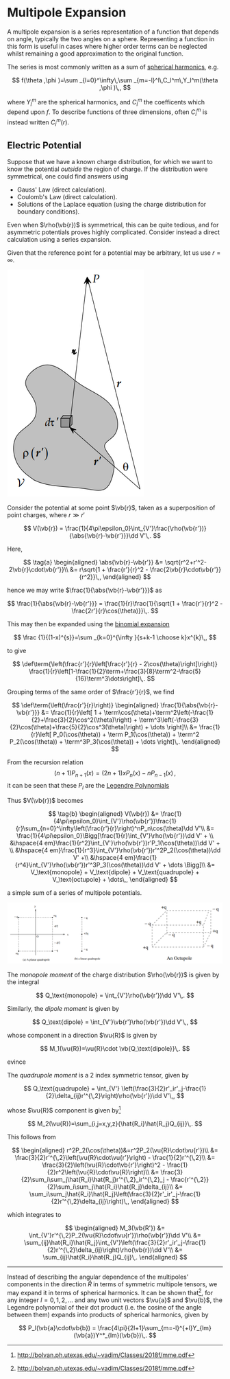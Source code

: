 # Multipole Expansion

A multipole expansion is a series representation of a function that depends on angle, typically the two angles on a sphere. Representing a function in this form is useful in cases where higher order terms can be neglected whilst remaining a good approximation to the original function.

<!-- TODO write up spherical harmonics -->

The series is most commonly written as a sum of [spherical harmonics](../../maths/spherical-harmonics.md), e.g.

$$
f(\theta ,\phi )=\sum _{l=0}^\infty\,\sum _{m=-l}^l\,C_l^m\,Y_l^m(\theta ,\phi )\,,
$$

where $Y_l^m$ are the spherical harmonics, and $C_l^m$ the coefficents which depend upon $f$. To describe functions of three dimensions, often $C_l^m$ is instead written $C_l^m(r)$.

## Electric Potential

Suppose that we have a known charge distribution, for which we want to know the potential _outside_ the region of charge. If the distribution were symmetrical, one could find answers using

- Gauss' Law (direct calculation).
- Coulomb's Law (direct calculation).
- Solutions of the Laplace equation (using the charge distribution for boundary conditions).

Even when $\rho(\vb{r})$ is symmetrical, this can be quite tedious, and for asymmetric potentials proves highly complicated. Consider instead a direct calculation using a series expansion.

Given that the reference point for a potential may be arbitrary, let us use $r=\infty$.

![Arbitrary charge distribution diagram.](charge-distribution.png)

Consider the potential at some point $\vb{r}$, taken as a superposition of point charges, where $r \gg r'$

$$
    V(\vb{r}) = \frac{1}{4\pi\epsilon_0}\int_{V'}\frac{\rho(\vb{r'})}{\abs{\vb{r}-\vb{r'}}}\dd V'\,.
$$

Here,

$$
    \tag{a}
    \begin{aligned}
    \abs{\vb{r}-\vb{r'}} &= \sqrt{r^2+r'^2-2\vb{r}\cdot\vb{r'}}\\
                         &= r\sqrt{1 + \frac{r'}{r}^2 - \frac{2\vb{r}\cdot\vb{r'}}{r^2}}\,,
    \end{aligned}
$$

hence we may write $\frac{1}{\abs{\vb{r}-\vb{r'}}}$ as

$$
    \frac{1}{\abs{\vb{r}-\vb{r'}}} = \frac{1}{r}\frac{1}{\sqrt{1 + \frac{r'}{r}^2 -\frac{2r'}{r}\cos(\theta)}}\,.
$$

This may then be expanded using the [binomial expansion](https://en.wikipedia.org/wiki/Binomial_theorem)

$$
\frac {1}{(1-x)^{s}}=\sum _{k=0}^{\infty }{s+k-1 \choose k}x^{k}\,,
$$

to give

$$
    \def\term{\left(\frac{r'}{r}\left[\frac{r'}{r} - 2\cos(\theta)\right]\right)}
    \frac{1}{r}\left[1-\frac{1}{2}\term+\frac{3}{8}\term^2-\frac{5}{16}\term^3\dots\right]\,.
$$

Grouping terms of the same order of $\frac{r'}{r}$, we find

$$
    \def\term{\left(\frac{r'}{r}\right)}
    \begin{aligned}
        \frac{1}{\abs{\vb{r}-\vb{r'}}} &= \frac{1}{r}\left[
            1 + \term\cos(\theta)+\term^2\left(-\frac{1}{2}+\frac{3}{2}\cos^2(\theta)\right) + \term^3\left(-\frac{3}{2}\cos(\theta)+\frac{5}{2}\cos^3(\theta)\right) + \dots
        \right]\\
        &= \frac{1}{r}\left[
        P_0(\cos(\theta)) + \term P_1(\cos(\theta)) + \term^2 P_2(\cos(\theta)) + \term^3P_3(\cos(\theta)) + \dots
        \right]\,.
    \end{aligned}
$$

From the recursion relation $${\displaystyle (n+1)P_{n+1}(x)=(2n+1)xP_{n}(x)-nP_{n-1}(x)}\,, $$ it can be seen that these $P_l$ are the [Legendre Polynomials](../maths/legendre-equation.md)

<!-- TODO legendre polynomials -->

Thus $V(\vb{r})$ becomes

$$
\tag{b}
    \begin{aligned}
        V(\vb{r}) &= \frac{1}{4\pi\epsilon_0}\int_{V'}\rho(\vb{r'})\frac{1}{r}\sum_{n=0}^\infty\left(\frac{r'}{r}\right)^nP_n\cos(\theta)\dd V'\\
        &= \frac{1}{4\pi\epsilon_0}\Bigg[\frac{1}{r}\int_{V'}\rho(\vb{r'})\dd V' + \\
        &\hspace{4 em}\frac{1}{r^2}\int_{V'}\rho(\vb{r'})r'P_1(\cos(\theta))\dd V' + \\
        &\hspace{4 em}\frac{1}{r^3}\int_{V'}\rho(\vb{r'})r'^2P_2(\cos(\theta))\dd V' +\\
        &\hspace{4 em}\frac{1}{r^4}\int_{V'}\rho(\vb{r'})r'^3P_3(\cos(\theta))\dd V' + \dots
\Bigg]\\
    &= V_\text{monopole} + V_\text{dipole} + V_\text{quadrupole} + V_\text{octupole} + \dots\,,
    \end{aligned}
$$

a simple sum of a series of multipole potentials.

![Dipole, Quadrupole, and Octupole grpahic.](poles.png)

The _monopole moment_ of the charge distribution $\rho(\vb{r})$ is given by the integral

$$
Q_\text{monopole} = \int_{V'}\rho(\vb{r'})\dd V'\,.
$$

Similarly, the _dipole moment_ is given by

$$
Q_\text{dipole} = \int_{V'}\vb{r'}\rho(\vb{r'})\dd V'\,,
$$

whose component in a direction $\vu{R}$ is given by

$$
    M_1(\vu{R})=\vu{R}\cdot \vb{Q_\text{dipole}}\,.
$$

<!-- TODO define tensor -->evince

The _quadrupole moment_ is a 2 index symmetric tensor, given by

$$
Q_\text{quadrupole} = \int_{V'} \left(\frac{3}{2}r'_ir'_j-\frac{1}{2}\delta_{ij}r'^{\,2}\right)\rho(\vb{r'})\dd V'\,,
$$

whose $\vu{R}$ component is given by[^1]

$$
M_2(\vu{R})=\sum_{i,j=x,y,z}{\hat{R_i}\hat{R_j}Q_{ij}}\,.
$$

This follows from

$$
\begin{aligned}
r^2P_2(\cos(\theta))&=r^2P_2(\vu{R}\cdot\vu{r'})\\
&= \frac{3}{2}r'^{\,2}\left(\vu{R}\cdot\vu{r'}\right) - \frac{1}{2}r'^{\,2}\\
&= \frac{3}{2}\left(\vu{R}\cdot\vb{r'}\right)^2 - \frac{1}{2}r^2\left(\vu{R}\cdot\vu{R}\right)\\
&= \frac{3}{2}\sum_i\sum_j\hat{R_i}\hat{R_j}r'^{\,2}_ir'^{\,2}_j - \frac{r'^{\,2}}{2}\sum_i\sum_j\hat{R_i}\hat{R_j}\delta_{ij}\\
&= \sum_i\sum_j\hat{R_i}\hat{R_j}\left(\frac{3}{2}r'_ir'_j-\frac{1}{2}r'^{\,2}\delta_{ij}\right)\,,
\end{aligned}
$$

which integrates to

$$
\begin{aligned}
M_3(\vb{R'}) &= \int_{V'}r'^{\,2}P_2(\vu{R}\cdot\vu{r'})\rho(\vb{r'})\dd V'\\
&= \sum_{ij}\hat{R_i}\hat{R_j}\int_{V'}\left(\frac{3}{2}r'_ir'_j-\frac{1}{2}r'^{\,2}\delta_{ij}\right)\rho(\vb{r})\dd V'\\
&= \sum_{ij}\hat{R_i}\hat{R_j}Q_{ij}\,.
\end{aligned}
$$

---

Instead of describing the angular dependence of the multipoles’ components in the direction $\hat{R}$ in terms of symmetric multipole tensors, we may expand it in terms of spherical harmonics. It can be shown that[^1], for any integer $l=0,1,2,\dots$ and any two unit vectors $\vu{a}$ and $\vu{b}$, the Legendre polynomial of their dot product (i.e. the cosine of the angle between them) expands into products of spherical harmonics, given by

$$
P_l(\vb{a}\cdot\vb{b}) = \frac{4\pi}{2l+1}\sum_{m=-l}^{+l}Y_{lm}(\vb{a})Y^*_{lm}(\vb{b})\,.
$$

<!-- The Legendre expansion assumes a coordinate system in which the -->

[^1]: http://bolvan.ph.utexas.edu/~vadim/Classes/2018f/mme.pdf

